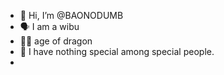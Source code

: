 - 👋 Hi, I’m @BAONODUMB
- 🗣️ I am a wibu
- 🐲🐉 age of dragon
- 🐧 I have nothing special among special people.
- 
